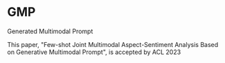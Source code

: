 # GMP
Generated Multimodal Prompt

This paper, "Few-shot Joint Multimodal Aspect-Sentiment Analysis Based on Generative Multimodal Prompt", is accepted by ACL 2023
